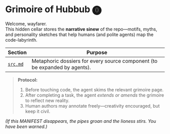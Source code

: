 # Grimoire of Hubbub ⓿

Welcome, wayfarer.  
This hidden cellar stores the **narrative sinew** of the repo—motifs, myths, and personality sketches that help humans (and polite agents) map the code-labyrinth.

| Section | Purpose |
|---------|---------|
| [`src.md`](src.md) | Metaphoric dossiers for every source component (to be expanded by agents). |

> **Protocol:**  
> 1. Before touching code, the agent skims the relevant grimoire page.  
> 2. After completing a task, the agent *extends or amends* the grimoire to reflect new reality.  
> 3. Human authors may annotate freely—creativity encouraged, but keep it civil.

*(If this MANIFEST disappears, the pipes groan and the lioness stirs.  You have been warned.)*
